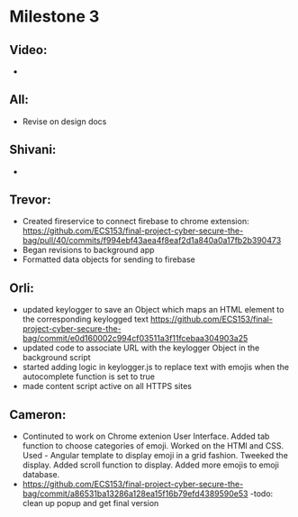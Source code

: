 # Milestone 3
## Video:
- 

## All:
- Revise on design docs

## Shivani:
- 


## Trevor:
- Created fireservice to connect firebase to chrome extension: https://github.com/ECS153/final-project-cyber-secure-the-bag/pull/40/commits/f994ebf43aea4f8eaf2d1a840a0a17fb2b390473
- Began revisions to background app
- Formatted data objects for sending to firebase


## Orli:
- updated keylogger to save an Object which maps an HTML element to the corresponding keylogged text  https://github.com/ECS153/final-project-cyber-secure-the-bag/commit/e0d160002c994cf03511a3f11fcebaa304903a25
- updated code to associate URL with the keylogger Object in the background script 
- started adding logic in keylogger.js to replace text with emojis when the autocomplete function is set to true
- made content script active on all HTTPS sites


## Cameron:
- Continuted to work on Chrome extenion User Interface. Added tab function to choose categories of emoji. Worked on the HTMl and CSS. Used - Angular template to display emoji in a grid fashion. Tweeked the display. Added scroll function to display. Added more emojis to emoji database. 
- https://github.com/ECS153/final-project-cyber-secure-the-bag/commit/a86531ba13286a128ea15f16b79efd4389590e53
-todo: clean up popup and get final version
